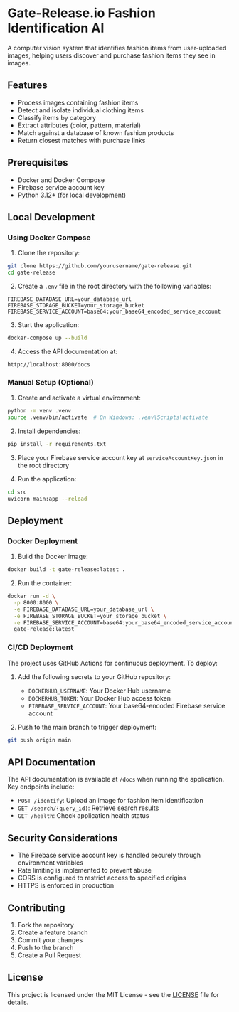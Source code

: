 # Gate-Release.io Fashion Identification AI

A computer vision system that identifies fashion items from user-uploaded images, helping users discover and purchase fashion items they see in images.

## Features

- Process images containing fashion items
- Detect and isolate individual clothing items
- Classify items by category
- Extract attributes (color, pattern, material)
- Match against a database of known fashion products
- Return closest matches with purchase links

## Prerequisites

- Docker and Docker Compose
- Firebase service account key
- Python 3.12+ (for local development)

## Local Development

### Using Docker Compose

1. Clone the repository:
```bash
git clone https://github.com/yourusername/gate-release.git
cd gate-release
```

2. Create a `.env` file in the root directory with the following variables:
```env
FIREBASE_DATABASE_URL=your_database_url
FIREBASE_STORAGE_BUCKET=your_storage_bucket
FIREBASE_SERVICE_ACCOUNT=base64:your_base64_encoded_service_account
```

3. Start the application:
```bash
docker-compose up --build
```

4. Access the API documentation at:
```
http://localhost:8000/docs
```

### Manual Setup (Optional)

1. Create and activate a virtual environment:
```bash
python -m venv .venv
source .venv/bin/activate  # On Windows: .venv\Scripts\activate
```

2. Install dependencies:
```bash
pip install -r requirements.txt
```

3. Place your Firebase service account key at `serviceAccountKey.json` in the root directory

4. Run the application:
```bash
cd src
uvicorn main:app --reload
```

## Deployment

### Docker Deployment

1. Build the Docker image:
```bash
docker build -t gate-release:latest .
```

2. Run the container:
```bash
docker run -d \
  -p 8000:8000 \
  -e FIREBASE_DATABASE_URL=your_database_url \
  -e FIREBASE_STORAGE_BUCKET=your_storage_bucket \
  -e FIREBASE_SERVICE_ACCOUNT=base64:your_base64_encoded_service_account \
  gate-release:latest
```

### CI/CD Deployment

The project uses GitHub Actions for continuous deployment. To deploy:

1. Add the following secrets to your GitHub repository:
   - `DOCKERHUB_USERNAME`: Your Docker Hub username
   - `DOCKERHUB_TOKEN`: Your Docker Hub access token
   - `FIREBASE_SERVICE_ACCOUNT`: Your base64-encoded Firebase service account

2. Push to the main branch to trigger deployment:
```bash
git push origin main
```

## API Documentation

The API documentation is available at `/docs` when running the application. Key endpoints include:

- `POST /identify`: Upload an image for fashion item identification
- `GET /search/{query_id}`: Retrieve search results
- `GET /health`: Check application health status

## Security Considerations

- The Firebase service account key is handled securely through environment variables
- Rate limiting is implemented to prevent abuse
- CORS is configured to restrict access to specified origins
- HTTPS is enforced in production

## Contributing

1. Fork the repository
2. Create a feature branch
3. Commit your changes
4. Push to the branch
5. Create a Pull Request

## License

This project is licensed under the MIT License - see the [LICENSE](LICENSE) file for details.